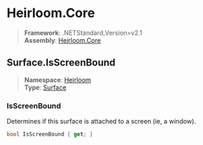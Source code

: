 # Heirloom.Core

> **Framework**: .NETStandard,Version=v2.1  
> **Assembly**: [Heirloom.Core][0]  

## Surface.IsScreenBound

> **Namespace**: [Heirloom][0]  
> **Type**: [Surface][1]  

### IsScreenBound

Determines if this surface is attached to a screen (ie, a window).

```cs
bool IsScreenBound { get; }
```

[0]: ../Heirloom.Core.md
[1]: Heirloom.Surface.md
